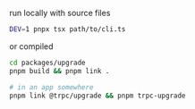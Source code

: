 run locally with source files

```sh
DEV=1 pnpx tsx path/to/cli.ts
```

or compiled

```sh
cd packages/upgrade
pnpm build && pnpm link .

# in an app somewhere
pnpm link @trpc/upgrade && pnpm trpc-upgrade
```
